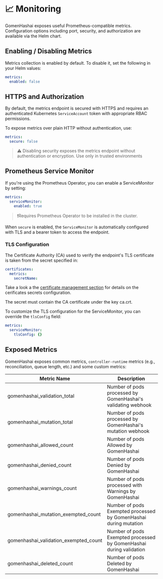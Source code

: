 # 📈 Monitoring

GomenHashai exposes useful Prometheus-compatible metrics. Configuration options including port, security, and authorization are available via the Helm chart.

## Enabling / Disabling Metrics
Metrics collection is enabled by default. To disable it, set the following in your Helm values:

```yaml
metrics:
  enabled: false
```

## HTTPS and Authorization

By default, the metrics endpoint is secured with HTTPS and requires an authenticated Kubernetes `ServiceAccount` token with appropriate RBAC permissions.

To expose metrics over plain HTTP without authentication, use:

```yaml
metrics:
  secure: false
```

> ⚠️ Disabling security exposes the metrics endpoint without authentication or encryption. Use only in trusted environments

## Prometheus Service Monitor

If you're using the Prometheus Operator, you can enable a ServiceMonitor by setting:

```yaml
metrics:
  serviceMonitor:
    enabled: true
```

> ❗Requires Prometheus Operator to be installed in the cluster.

When `secure` is enabled, the `ServiceMonitor` is automatically configured with TLS and a bearer token to access the endpoint.

### TLS Configuration

The Certificate Authority (CA) used to verify the endpoint's TLS certificate is taken from the secret specified in:

```yaml
certificates:
  metrics:
    secretName:
```

Take a look a the [certificate management section](certificates_management.md) for details on the cerificates secrets configuration.

The secret must contain the CA certificate under the key ca.crt.

To customize the TLS configuration for the ServiceMonitor, you can override the `tlsConfig` field:

```yaml
metrics:
  serviceMonitor:
    tlsConfig: {}
```

## Exposed Metrics

GomenHashai exposes common metrics, `controller-runtime` metrics (e.g., reconciliation, queue length, etc.) and some custom metrics:

|Metric Name|Description|
|----|-----|
| gomenhashai_validation_total | Number of pods processed by GomenHashai's validating webhook |
|gomenhashai_mutation_total|Number of pods processed by GomenHashai's mutation webhook|
|gomenhashai_allowed_count|Number of pods Allowed by GomenHashai|
|gomenhashai_denied_count|Number of pods Denied by GomenHashai|
|gomenhashai_warnings_count|Number of pods processed with Warnings by GomenHashai|
|gomenhashai_mutation_exempted_count|Number of pods Exempted processed by GomenHashai during mutation|
|gomenhashai_validation_exempted_count|Number of pods Exempted processed by GomenHashai during validation|
|gomenhashai_deleted_count|Number of pods Deleted by GomenHashai|
